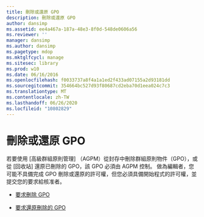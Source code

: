 ```yaml
---
title: 刪除或還原 GPO
description: 刪除或還原 GPO
author: dansimp
ms.assetid: ee4a467a-187a-48e3-8f0d-548de0606a56
ms.reviewer: ''
manager: dansimp
ms.author: dansimp
ms.pagetype: mdop
ms.mktglfcycl: manage
ms.sitesec: library
ms.prod: w10
ms.date: 06/16/2016
ms.openlocfilehash: f0033737a8f4a1a1ed2f433ad07155a2d93181dd
ms.sourcegitcommit: 354664bc527d93f80687cd2eba70d1eea024c7c3
ms.translationtype: MT
ms.contentlocale: zh-TW
ms.lasthandoff: 06/26/2020
ms.locfileid: "10802829"
---
```

# 刪除或還原 GPO


若要使用 [高級群組原則管理] （AGPM）從封存中刪除群組原則物件（GPO），或從 [回收站] 還原已刪除的 GPO，該 GPO 必須由 AGPM 控制。 做為編輯者，您可能不具備完成 GPO 刪除或還原的許可權，但您必須具備開始程式的許可權，並提交您的要求給核准者。

-   [要求刪除 GPO](request-deletion-of-a-gpo-agpm30ops.md)

-   [要求還原刪除的 GPO](request-restoration-of-a-deleted-gpo-agpm30ops.md)

 

 





